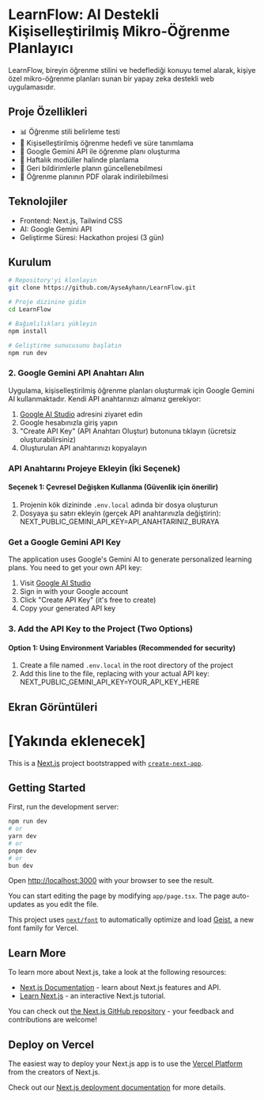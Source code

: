 
# LearnFlow: AI Destekli Kişiselleştirilmiş Mikro-Öğrenme Planlayıcı

LearnFlow, bireyin öğrenme stilini ve hedeflediği konuyu temel alarak, kişiye özel mikro-öğrenme planları sunan bir yapay zeka destekli web uygulamasıdır.

## Proje Özellikleri

- 📊 Öğrenme stili belirleme testi
- 🎯 Kişiselleştirilmiş öğrenme hedefi ve süre tanımlama
- 🤖 Google Gemini API ile öğrenme planı oluşturma
- 📅 Haftalık modüller halinde planlama
- 🔄 Geri bildirimlerle planın güncellenebilmesi
- 📄 Öğrenme planının PDF olarak indirilebilmesi

## Teknolojiler

- Frontend: Next.js, Tailwind CSS
- AI: Google Gemini API
- Geliştirme Süresi: Hackathon projesi (3 gün)

## Kurulum

```bash
# Repository'yi klonlayın
git clone https://github.com/AyseAyhann/LearnFlow.git

# Proje dizinine gidin
cd LearnFlow

# Bağımlılıkları yükleyin
npm install

# Geliştirme sunucusunu başlatın
npm run dev
```
### 2. Google Gemini API Anahtarı Alın

Uygulama, kişiselleştirilmiş öğrenme planları oluşturmak için Google Gemini AI kullanmaktadır. Kendi API anahtarınızı almanız gerekiyor:

1. [Google AI Studio](https://aistudio.google.com/app/apikey) adresini ziyaret edin
2. Google hesabınızla giriş yapın
3. "Create API Key" (API Anahtarı Oluştur) butonuna tıklayın (ücretsiz oluşturabilirsiniz)
4. Oluşturulan API anahtarınızı kopyalayın

### API Anahtarını Projeye Ekleyin (İki Seçenek)

#### Seçenek 1: Çevresel Değişken Kullanma (Güvenlik için önerilir)

1. Projenin kök dizininde `.env.local` adında bir dosya oluşturun
2. Dosyaya şu satırı ekleyin (gerçek API anahtarınızla değiştirin):
 NEXT_PUBLIC_GEMINI_API_KEY=API_ANAHTARINIZ_BURAYA

### Get a Google Gemini API Key

The application uses Google's Gemini AI to generate personalized learning plans. You need to get your own API key:

1. Visit [Google AI Studio](https://aistudio.google.com/app/apikey)
2. Sign in with your Google account
3. Click "Create API Key" (it's free to create)
4. Copy your generated API key

### 3. Add the API Key to the Project (Two Options)

#### Option 1: Using Environment Variables (Recommended for security)

1. Create a file named `.env.local` in the root directory of the project
2. Add this line to the file, replacing with your actual API key:
   NEXT_PUBLIC_GEMINI_API_KEY=YOUR_API_KEY_HERE


## Ekran Görüntüleri

[Yakında eklenecek]
=======
This is a [Next.js](https://nextjs.org) project bootstrapped with [`create-next-app`](https://nextjs.org/docs/app/api-reference/cli/create-next-app).

## Getting Started

First, run the development server:

```bash
npm run dev
# or
yarn dev
# or
pnpm dev
# or
bun dev
```

Open [http://localhost:3000](http://localhost:3000) with your browser to see the result.

You can start editing the page by modifying `app/page.tsx`. The page auto-updates as you edit the file.

This project uses [`next/font`](https://nextjs.org/docs/app/building-your-application/optimizing/fonts) to automatically optimize and load [Geist](https://vercel.com/font), a new font family for Vercel.

## Learn More

To learn more about Next.js, take a look at the following resources:

- [Next.js Documentation](https://nextjs.org/docs) - learn about Next.js features and API.
- [Learn Next.js](https://nextjs.org/learn) - an interactive Next.js tutorial.

You can check out [the Next.js GitHub repository](https://github.com/vercel/next.js) - your feedback and contributions are welcome!

## Deploy on Vercel

The easiest way to deploy your Next.js app is to use the [Vercel Platform](https://vercel.com/new?utm_medium=default-template&filter=next.js&utm_source=create-next-app&utm_campaign=create-next-app-readme) from the creators of Next.js.

Check out our [Next.js deployment documentation](https://nextjs.org/docs/app/building-your-application/deploying) for more details.

